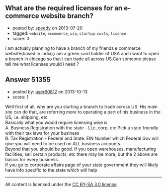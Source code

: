 ## What are the required licenses for an e-commerce website branch?

- posted by: [speedy](https://stackexchange.com/users/-1/27070-speedy) on 2013-07-20
- tagged: `website`, `ecommerce`, `usa`, `startup-costs`, `license`
- score: 0

i am actually planning to have a branch of my friends e commerce website(based in india),i am  a green card holder of USA and i want to open a branch in chicago so that i can trade all across US.Can someone please tell me what licenses would i need ?


## Answer 51355

- posted by: [user60812](https://stackexchange.com/users/-1/19115-user60812) on 2013-10-13
- score: 1

<p>Well first of all, why are you starting a branch to trade across US. His main site can do that, are referring more to operating a part of his business in the US, i.e. shipping, etc<br>
Basically what you would require licensing wise is<br>
A. Business Registration with the state - LLc, corp, etc Pick a state friendly with their tax laws for your business<br>
B. Tax Registration - Federal and State. EIN Number which Federal Gov will give you will need to be used on ALL business accounts.<br>
Beyond that you should be good. If you open warehouses, manufacturing facilities, sell certain products, etc there may be more, but the 2 above are basics for every business.<br>
If you go to corporate affairs page of your state government they will likely have info specific to the state which will help</p>




---

All content is licensed under the [CC BY-SA 3.0 license](https://creativecommons.org/licenses/by-sa/3.0/).
